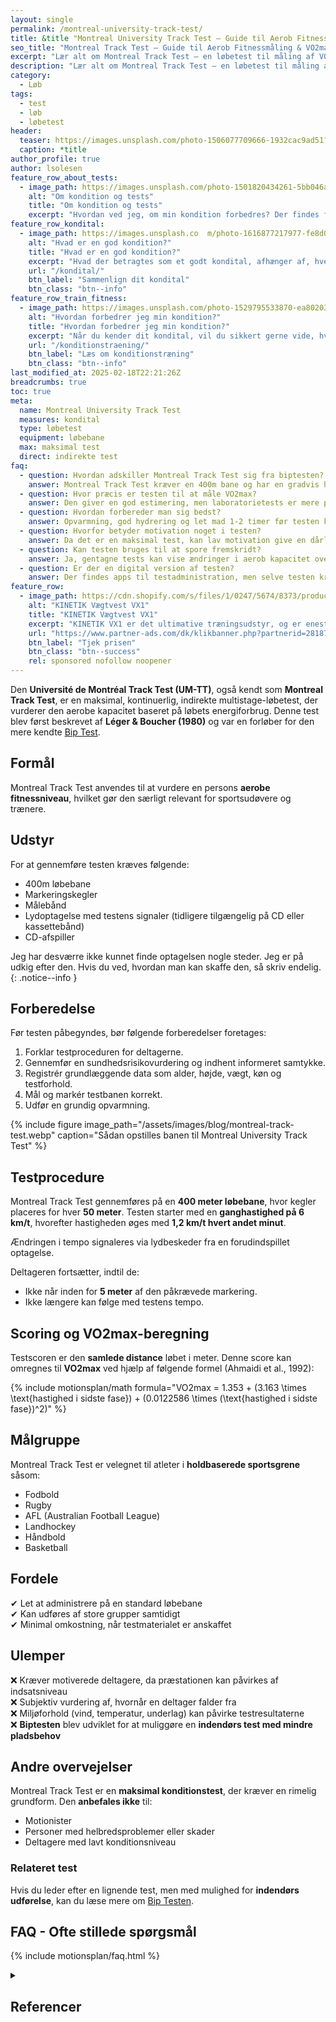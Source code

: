 ```yaml
---
layout: single
permalink: /montreal-university-track-test/
title: &title "Montreal University Track Test – Guide til Aerob Fitnessmåling"
seo_title: "Montreal Track Test – Guide til Aerob Fitnessmåling & VO2max"
excerpt: "Lær alt om Montreal Track Test – en løbetest til måling af VO2max og aerob fitness. Se testens procedure, scoring og sammenligning med biptesten."
description: "Lær alt om Montreal Track Test – en løbetest til måling af VO2max og aerob fitness. Se testens procedure, scoring og sammenligning med biptesten."
category:
  - Løb
tags:
  - test
  - løb
  - løbetest
header:
  teaser: https://images.unsplash.com/photo-1506077709666-1932cac9ad51?q=60&w=400&h=300&auto=format&fit=crop&ixlib=rb-4.0.3&ixid=M3wxMjA3fDB8MHxwaG90by1wYWdlfHx8fGVufDB8fHx8fA%3D%3D
  caption: *title
author_profile: true
author: lsolesen
feature_row_about_tests:
  - image_path: https://images.unsplash.com/photo-1501820434261-5bb046afcf6b?ixlib=rb-1.2.1&ixid=eyJhcHBfaWQiOjEyMDd9&auto=format&fit=crop&h=300&w=400&q=10
    alt: "Om kondition og tests"
    title: "Om kondition og tests"
    excerpt: "Hvordan ved jeg, om min kondition forbedres? Der findes flere metoder til at beregne dit kondital og din iltoptagelse ved hjælp af vores beregnere. Se tabellen for at vælge den test, der passer bedst til dig."
feature_row_kondital:
  - image_path: https://images.unsplash.co  m/photo-1616877217977-fe8d019afd76?crop=entropy&cs=tinysrgb&fm=jpg&ixlib=rb-1.2.1&raw_url=true&ixid=MnwxMjA3fDB8MHxwaG90by1wYWdlfHx8fGVufDB8fHx8&auto=format&fit=crop&w=400&h=300&q=10
    alt: "Hvad er en god kondition?"
    title: "Hvad er en god kondition?"
    excerpt: "Hvad der betragtes som et godt kondital, afhænger af, hvem du sammenligner dig med. Her finder du tabeller, der viser standarder for almindelige personer i Skandinavien."
    url: "/kondital/"
    btn_label: "Sammenlign dit kondital"
    btn_class: "btn--info"
feature_row_train_fitness:
  - image_path: https://images.unsplash.com/photo-1529795533870-ea8020391255?ixlib=rb-4.0.3&ixid=MnwxMjA3fDB8MHxwaG90by1wYWdlfHx8fGVufDB8fHx8&auto=format&fit=crop&h=300&w=400&q=10
    alt: "Hvordan forbedrer jeg min kondition?"
    title: "Hvordan forbedrer jeg min kondition?"
    excerpt: "Når du kender dit kondital, vil du sikkert gerne vide, hvordan du kan forbedre det. Heldigvis har vi samlet en masse viden om, hvordan du kan træne din kondition."
    url: "/konditionstraening/"
    btn_label: "Læs om konditionstræning"
    btn_class: "btn--info"
last_modified_at: 2025-02-18T22:21:26Z
breadcrumbs: true
toc: true
meta:
  name: Montreal University Track Test
  measures: kondital
  type: løbetest
  equipment: løbebane
  max: maksimal test
  direct: indirekte test
faq:
  - question: Hvordan adskiller Montreal Track Test sig fra biptesten?
    answer: Montreal Track Test kræver en 400m bane og har en gradvis hastighedsstigning, mens biptesten kan udføres på mindre plads med skiftende løb frem og tilbage.
  - question: Hvor præcis er testen til at måle VO2max?
    answer: Den giver en god estimering, men laboratorietests er mere præcise.
  - question: Hvordan forbereder man sig bedst?
    answer: Opvarmning, god hydrering og let mad 1-2 timer før testen kan forbedre præstationen.
  - question: Hvorfor betyder motivation noget i testen?
    answer: Da det er en maksimal test, kan lav motivation give en dårligere score end konditionen egentlig tillader.
  - question: Kan testen bruges til at spore fremskridt?
    answer: Ja, gentagne tests kan vise ændringer i aerob kapacitet over tid.
  - question: Er der en digital version af testen?
    answer: Der findes apps til testadministration, men selve testen kræver stadig en fysisk bane og lydoptagelse.
feature_row:
  - image_path: https://cdn.shopify.com/s/files/1/0247/5674/8373/products/KINETIKVX1-ProfessionelVaegtvest001_1200x1200.jpg?v=1643228690
    alt: "KINETIK Vægtvest VX1"
    title: "KINETIK Vægtvest VX1"
    excerpt: "KINETIK VX1 er det ultimative træningsudstyr, og er enestående når det kommer til design og kvalitet. Vores vægtvest er specialdesignet til at aktivere din styrke, og effektivisere din træning."
    url: "https://www.partner-ads.com/dk/klikbanner.php?partnerid=28187&bannerid=67046&htmlurl=https://kinetikshop.dk/products/kinetik-vx1-vaegtvest"
    btn_label: "Tjek prisen"
    btn_class: "btn--success"
    rel: sponsored nofollow noopener
---
```

  
Den **Université de Montréal Track Test (UM-TT)**, også kendt som **Montreal Track Test**, er en maksimal, kontinuerlig, indirekte multistage-løbetest, der vurderer den aerobe kapacitet baseret på løbets energiforbrug. Denne test blev først beskrevet af **Léger & Boucher (1980)** og var en forløber for den mere kendte [Bip Test](/bip-test/).  

## Formål

Montreal Track Test anvendes til at vurdere en persons **aerobe fitnessniveau**, hvilket gør den særligt relevant for sportsudøvere og trænere.  

## Udstyr  

For at gennemføre testen kræves følgende:  

- 400m løbebane  
- Markeringskegler  
- Målebånd  
- Lydoptagelse med testens signaler (tidligere tilgængelig på CD eller kassettebånd)  
- CD-afspiller  

Jeg har desværre ikke kunnet finde optagelsen nogle steder. Jeg er på udkig efter den. Hvis du ved, hvordan man kan skaffe den, så skriv endelig.
{: .notice--info }

## Forberedelse  

Før testen påbegyndes, bør følgende forberedelser foretages:  

1. Forklar testproceduren for deltagerne.  
2. Gennemfør en sundhedsrisikovurdering og indhent informeret samtykke.  
3. Registrér grundlæggende data som alder, højde, vægt, køn og testforhold.  
4. Mål og markér testbanen korrekt.  
5. Udfør en grundig opvarmning.  

{% include figure image_path="/assets/images/blog/montreal-track-test.webp" caption="Sådan opstilles banen til Montreal University Track Test" %}

## Testprocedure

Montreal Track Test gennemføres på en **400 meter løbebane**, hvor kegler placeres for hver **50 meter**. Testen starter med en **ganghastighed på 6 km/t**, hvorefter hastigheden øges med **1,2 km/t hvert andet minut**.

Ændringen i tempo signaleres via lydbeskeder fra en forudindspillet optagelse.  

Deltageren fortsætter, indtil de:  

- Ikke når inden for **5 meter** af den påkrævede markering.  
- Ikke længere kan følge med testens tempo.  

## Scoring og VO2max-beregning  

Testscoren er den **samlede distance** løbet i meter. Denne score kan omregnes til **VO2max** ved hjælp af følgende formel (Ahmaidi et al., 1992):  

{% include motionsplan/math formula="VO2max = 1.353 + (3.163 \times \text{hastighed i sidste fase}) + (0.0122586 \times (\text{hastighed i sidste fase})^2)" %}

## Målgruppe  

Montreal Track Test er velegnet til atleter i **holdbaserede sportsgrene** såsom:  

- Fodbold  
- Rugby  
- AFL (Australian Football League)  
- Landhockey  
- Håndbold  
- Basketball  

## Fordele  

✔ Let at administrere på en standard løbebane  
✔ Kan udføres af store grupper samtidigt  
✔ Minimal omkostning, når testmaterialet er anskaffet  

## Ulemper  

❌ Kræver motiverede deltagere, da præstationen kan påvirkes af indsatsniveau  
❌ Subjektiv vurdering af, hvornår en deltager falder fra  
❌ Miljøforhold (vind, temperatur, underlag) kan påvirke testresultaterne  
❌ **Biptesten** blev udviklet for at muliggøre en **indendørs test med mindre pladsbehov**  

## Andre overvejelser  

Montreal Track Test er en **maksimal konditionstest**, der kræver en rimelig grundform. Den **anbefales ikke** til:  

- Motionister  
- Personer med helbredsproblemer eller skader  
- Deltagere med lavt konditionsniveau

### Relateret test  
Hvis du leder efter en lignende test, men med mulighed for **indendørs udførelse**, kan du læse mere om [Bip Testen](/bip-test/).  

## FAQ - Ofte stillede spørgsmål

{% include motionsplan/faq.html %}

<details markdown="1" class="references">
  <summary><h2 id="references">Referencer</h2></summary>

- **Léger L, Boucher R.** (1980) *An indirect continuous running multistage field test: the Université de Montréal Track Test.* Can J Appl Sport Sci. 5(2):77-84.  
- **Ahmaidi S, Collomp K, Caillauce C, Prefaut C.** (1992) *Maximal and functional aerobic capacity as assessed by two graduated field methods in comparison to laboratory exercise testing.* Int J Sports Med 13(3):243-248.  
- **Berthoin S, Baquet G, Rabita J, Blondel N, Lensel-Corbeil G, Gerbeaux M.** (1999) *Validity of the Université de Montréal Track Test to assess the velocity associated with peak oxygen uptake for adolescents.* J Sports Med Phys Fitness. 39(2):107-12.
</details>
